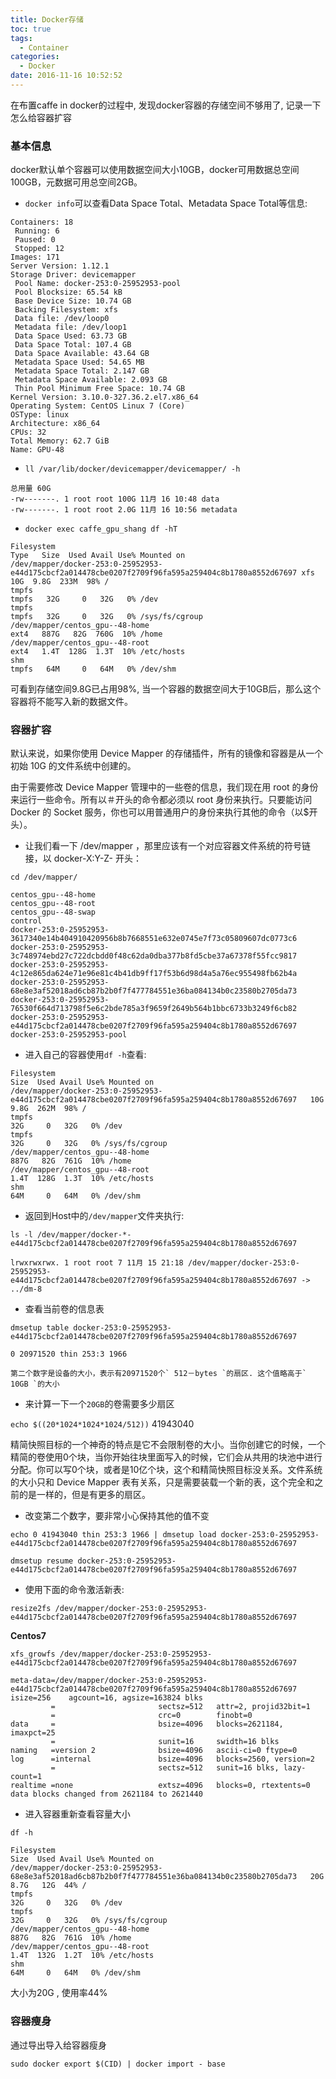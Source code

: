 ```yaml
---
title: Docker存储
toc: true
tags:
  - Container
categories:
  - Docker
date: 2016-11-16 10:52:52
---
```


在布置caffe in docker的过程中, 发现docker容器的存储空间不够用了, 记录一下怎么给容器扩容

<!--more-->

### **基本信息**

docker默认单个容器可以使用数据空间大小10GB，docker可用数据总空间100GB，元数据可用总空间2GB。

- `docker info`可以查看Data Space Total、Metadata Space Total等信息:

```
Containers: 18
 Running: 6
 Paused: 0
 Stopped: 12
Images: 171
Server Version: 1.12.1
Storage Driver: devicemapper
 Pool Name: docker-253:0-25952953-pool
 Pool Blocksize: 65.54 kB
 Base Device Size: 10.74 GB
 Backing Filesystem: xfs
 Data file: /dev/loop0
 Metadata file: /dev/loop1
 Data Space Used: 63.73 GB
 Data Space Total: 107.4 GB
 Data Space Available: 43.64 GB
 Metadata Space Used: 54.65 MB
 Metadata Space Total: 2.147 GB
 Metadata Space Available: 2.093 GB
 Thin Pool Minimum Free Space: 10.74 GB
Kernel Version: 3.10.0-327.36.2.el7.x86_64
Operating System: CentOS Linux 7 (Core)
OSType: linux
Architecture: x86_64
CPUs: 32
Total Memory: 62.7 GiB
Name: GPU-48
```

- `ll /var/lib/docker/devicemapper/devicemapper/ -h`

```
总用量 60G
-rw-------. 1 root root 100G 11月 16 10:48 data
-rw-------. 1 root root 2.0G 11月 16 10:56 metadata
```

- `docker exec caffe_gpu_shang df -hT`

```
Filesystem                                                                                         Type   Size  Used Avail Use% Mounted on
/dev/mapper/docker-253:0-25952953-e44d175cbcf2a014478cbe0207f2709f96fa595a259404c8b1780a8552d67697 xfs     10G  9.8G  233M  98% /
tmpfs                                                                                              tmpfs   32G     0   32G   0% /dev
tmpfs                                                                                              tmpfs   32G     0   32G   0% /sys/fs/cgroup
/dev/mapper/centos_gpu--48-home                                                                    ext4   887G   82G  760G  10% /home
/dev/mapper/centos_gpu--48-root                                                                    ext4   1.4T  128G  1.3T  10% /etc/hosts
shm                                                                                                tmpfs   64M     0   64M   0% /dev/shm
```
可看到存储空间9.8G已占用98%, 当一个容器的数据空间大于10GB后，那么这个容器将不能写入新的数据文件。

### **容器扩容**

默认来说，如果你使用 Device Mapper 的存储插件，所有的镜像和容器是从一个初始 10G 的文件系统中创建的。

由于需要修改 Device Mapper 管理中的一些卷的信息，我们现在用 root 的身份来运行一些命令。所有以＃开头的命令都必须以 root 身份来执行。只要能访问 Docker 的 Socket 服务，你也可以用普通用户的身份来执行其他的命令（以$开头）。

- 让我们看一下 /dev/mapper ，那里应该有一个对应容器文件系统的符号链接，以 docker-X:Y-Z- 开头：

`cd /dev/mapper/`

```
centos_gpu--48-home
centos_gpu--48-root
centos_gpu--48-swap
control
docker-253:0-25952953-3617340e14b404910420956b8b7668551e632e0745e7f73c05809607dc0773c6
docker-253:0-25952953-3c748974ebd27c722dcbdd0f48c62da0dba377b8fd5cbe37a67378f55fcc9817
docker-253:0-25952953-4c12e865da624e71e96e81c4b41db9ff17f53b6d98d4a5a76ec955498fb62b4a
docker-253:0-25952953-68e8e3af52018ad6cb87b2b0f7f477784551e36ba084134b0c23580b2705da73
docker-253:0-25952953-76530f664d713798f5e6c2bde785a3f9659f2649b564b1bbc6733b3249f6cb82
docker-253:0-25952953-e44d175cbcf2a014478cbe0207f2709f96fa595a259404c8b1780a8552d67697
docker-253:0-25952953-pool

```

- 进入自己的容器使用`df -h`查看:

```
Filesystem                                                                                          Size  Used Avail Use% Mounted on
/dev/mapper/docker-253:0-25952953-e44d175cbcf2a014478cbe0207f2709f96fa595a259404c8b1780a8552d67697   10G  9.8G  262M  98% /
tmpfs                                                                                                32G     0   32G   0% /dev
tmpfs                                                                                                32G     0   32G   0% /sys/fs/cgroup
/dev/mapper/centos_gpu--48-home                                                                     887G   82G  761G  10% /home
/dev/mapper/centos_gpu--48-root                                                                     1.4T  128G  1.3T  10% /etc/hosts
shm                                                                                                  64M     0   64M   0% /dev/shm
```

- 返回到Host中的`/dev/mapper`文件夹执行:

`ls -l /dev/mapper/docker-*-e44d175cbcf2a014478cbe0207f2709f96fa595a259404c8b1780a8552d67697`

```
lrwxrwxrwx. 1 root root 7 11月 15 21:18 /dev/mapper/docker-253:0-25952953-e44d175cbcf2a014478cbe0207f2709f96fa595a259404c8b1780a8552d67697 -> ../dm-8
```

- 查看当前卷的信息表

`dmsetup table docker-253:0-25952953-e44d175cbcf2a014478cbe0207f2709f96fa595a259404c8b1780a8552d67697`

```
0 20971520 thin 253:3 1966

第二个数字是设备的大小，表示有20971520个` 512－bytes `的扇区. 这个值略高于` 10GB `的大小
```

- 来计算一下一个` 20GB `的卷需要多少扇区

`echo $((20*1024*1024*1024/512))`
41943040

精简快照目标的一个神奇的特点是它不会限制卷的大小。当你创建它的时候，一个精简的卷使用0个块，当你开始往块里面写入的时候，它们会从共用的块池中进行分配。你可以写0个块，或者是10亿个块，这个和精简快照目标没关系。文件系统的大小只和 Device Mapper 表有关系，只是需要装载一个新的表，这个完全和之前的是一样的，但是有更多的扇区。

- 改变第二个数字，要非常小心保持其他的值不变

`echo 0 41943040 thin 253:3 1966 | dmsetup load docker-253:0-25952953-e44d175cbcf2a014478cbe0207f2709f96fa595a259404c8b1780a8552d67697`

`dmsetup resume docker-253:0-25952953-e44d175cbcf2a014478cbe0207f2709f96fa595a259404c8b1780a8552d67697`



- 使用下面的命令激活新表:

`resize2fs /dev/mapper/docker-253:0-25952953-e44d175cbcf2a014478cbe0207f2709f96fa595a259404c8b1780a8552d67697`

**Centos7**

`xfs_growfs /dev/mapper/docker-253:0-25952953-e44d175cbcf2a014478cbe0207f2709f96fa595a259404c8b1780a8552d67697`

```
meta-data=/dev/mapper/docker-253:0-25952953-e44d175cbcf2a014478cbe0207f2709f96fa595a259404c8b1780a8552d67697 isize=256    agcount=16, agsize=163824 blks
         =                       sectsz=512   attr=2, projid32bit=1
         =                       crc=0        finobt=0
data     =                       bsize=4096   blocks=2621184, imaxpct=25
         =                       sunit=16     swidth=16 blks
naming   =version 2              bsize=4096   ascii-ci=0 ftype=0
log      =internal               bsize=4096   blocks=2560, version=2
         =                       sectsz=512   sunit=16 blks, lazy-count=1
realtime =none                   extsz=4096   blocks=0, rtextents=0
data blocks changed from 2621184 to 2621440

```

- 进入容器重新查看容量大小

`df -h`

```
Filesystem                                                                                          Size  Used Avail Use% Mounted on
/dev/mapper/docker-253:0-25952953-68e8e3af52018ad6cb87b2b0f7f477784551e36ba084134b0c23580b2705da73   20G  8.7G   12G  44% /
tmpfs                                                                                                32G     0   32G   0% /dev
tmpfs                                                                                                32G     0   32G   0% /sys/fs/cgroup
/dev/mapper/centos_gpu--48-home                                                                     887G   82G  761G  10% /home
/dev/mapper/centos_gpu--48-root                                                                     1.4T  132G  1.2T  10% /etc/hosts
shm                                                                                                  64M     0   64M   0% /dev/shm
```

大小为20G , 使用率44%

### **容器瘦身**

通过导出导入给容器瘦身

`sudo docker export $(CID) | docker import - base`





